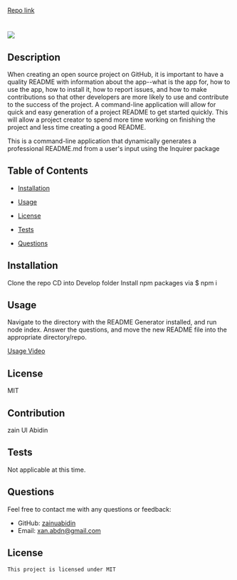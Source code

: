 


<a href="https://github.com/zainuabidin/professional-profile-generator">Repo link </a>

#

  <img src="https://img.shields.io/badge/license-MIT-critical.svg">


## Description

When creating an open source project on GitHub, it is important to have a quality README with information about the app--what is the app for, how to use the app, how to install it, how to report issues, and how to make contributions so that other developers are more likely to use and contribute to the success of the project. A command-line application will allow for quick and easy generation of a project README to get started quickly. This will allow a project creator to spend more time working on finishing the project and less time creating a good README.

This is a command-line application that dynamically generates a professional README.md from a user's input using the Inquirer package

## Table of Contents

- [Installation](#installation)

- [Usage](#usage)

- [License](#license)

- [Tests](#Tests)

- [Questions](#Questions)

## Installation

Clone the repo
CD into Develop folder
Install npm packages via $ npm i

## Usage

Navigate to the directory with the README Generator installed, and run node index. Answer the questions, and move the new README file into the appropriate directory/repo.

<a href="https://drive.google.com/file/d/1J8osjgZjrOl07oqzVquBZtJ_nvZRgtnt/view?usp=sharing">Usage Video </a>

## License

MIT

## Contribution

zain Ul Abidin

## Tests

Not applicable at this time.

## Questions

Feel free to contact me with any questions or feedback:

- GitHub: [zainuabidin](https://github.com/zainuabidin)
- Email: <xan.abdn@gmail.com>

## License

    This project is licensed under MIT
